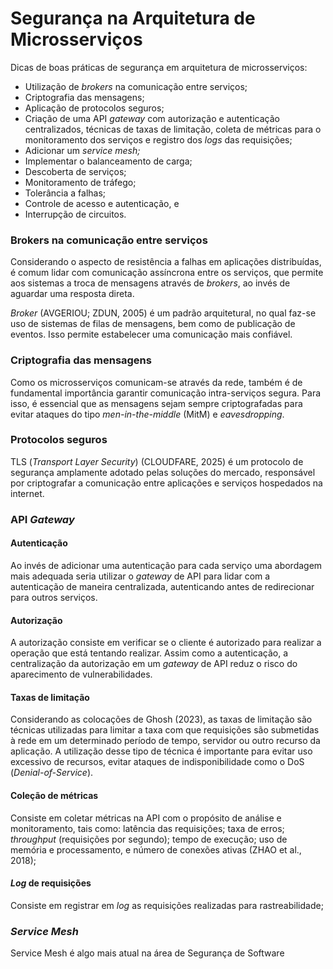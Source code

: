 # Segurança na Arquitetura de Microsserviços

Dicas de boas práticas de segurança em arquitetura de microsserviços:

* Utilização de _brokers_ na comunicação entre serviços;
* Criptografia das mensagens;
* Aplicação de protocolos seguros;
* Criação de uma API _gateway_ com autorização e autenticação centralizados, técnicas de taxas de limitação, coleta de métricas para o monitoramento dos serviços e registro dos _logs_ das requisições;
* Adicionar um _service mesh;_
* Implementar o balanceamento de carga;
* Descoberta de serviços;
* Monitoramento de tráfego;
* Tolerância a falhas;
* Controle de acesso e autenticação, e
* Interrupção de circuitos.

### Brokers na comunicação entre serviços

Considerando o aspecto de resistência a falhas em aplicações distribuídas, é comum lidar com comunicação assíncrona entre os serviços, que permite aos sistemas a troca de mensagens através de _brokers_, ao invés de aguardar uma resposta direta.

_Broker_ (AVGERIOU; ZDUN, 2005) é um padrão arquitetural, no qual faz-se uso de sistemas de filas de mensagens, bem como de publicação de eventos. Isso permite estabelecer uma comunicação mais confiável.

### Criptografia das mensagens

Como os microsserviços comunicam-se através da rede, também é de fundamental importância garantir comunicação intra-serviços segura. Para isso, é essencial que as mensagens sejam sempre criptografadas para evitar ataques do tipo _men-in-the-middle_ (MitM) e _eavesdropping_.

### Protocolos seguros

TLS (_Transport Layer Security_) (CLOUDFARE, 2025) é um protocolo de segurança amplamente adotado pelas soluções do mercado, responsável por criptografar a comunicação entre aplicações e serviços hospedados na internet.

### API _Gateway_

#### Autenticação

Ao invés de adicionar uma autenticação para cada serviço uma abordagem mais adequada seria utilizar o _gateway_ de API para lidar com a autenticação de maneira centralizada, autenticando antes de redirecionar para outros serviços.

#### Autorização

A autorização consiste em verificar se o cliente é autorizado para realizar a operação que está tentando realizar. Assim como a autenticação, a centralização da autorização em um _gateway_ de API reduz o risco do aparecimento de vulnerabilidades.

#### Taxas de limitação

Considerando as colocações de Ghosh (2023), as taxas de limitação são técnicas utilizadas para limitar a taxa com que requisições são submetidas à rede em um determinado período de tempo, servidor ou outro recurso da aplicação. A utilização desse tipo de técnica é importante para evitar uso excessivo de recursos, evitar ataques de indisponibilidade como o DoS (_Denial-of-Service_).

#### Coleção de métricas

Consiste em coletar métricas na API com o propósito de análise e monitoramento, tais como: latência das requisições; taxa de erros; _throughput_ (requisições por segundo); tempo de execução; uso de memória e processamento, e número de conexões ativas (ZHAO et al., 2018);

#### _Log_ de requisições

Consiste em registrar em _log_ as requisições realizadas para rastreabilidade;

### _Service Mesh_

Service Mesh é algo mais atual na área de Segurança de Software




